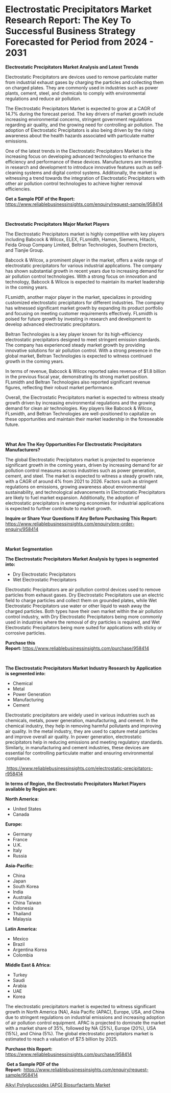 <p><h1>Electrostatic Precipitators Market Research Report: The Key To Successful Business Strategy Forecasted for Period from 2024 - 2031</h1></p><p><strong>Electrostatic Precipitators Market Analysis and Latest Trends</strong></p>
<p><p>Electrostatic Precipitators are devices used to remove particulate matter from industrial exhaust gases by charging the particles and collecting them on charged plates. They are commonly used in industries such as power plants, cement, steel, and chemicals to comply with environmental regulations and reduce air pollution.</p><p>The Electrostatic Precipitators Market is expected to grow at a CAGR of 14.7% during the forecast period. The key drivers of market growth include increasing environmental concerns, stringent government regulations regarding air quality, and the growing need for controlling air pollution. The adoption of Electrostatic Precipitators is also being driven by the rising awareness about the health hazards associated with particulate matter emissions. </p><p>One of the latest trends in the Electrostatic Precipitators Market is the increasing focus on developing advanced technologies to enhance the efficiency and performance of these devices. Manufacturers are investing in research and development to introduce innovative features such as self-cleaning systems and digital control systems. Additionally, the market is witnessing a trend towards the integration of Electrostatic Precipitators with other air pollution control technologies to achieve higher removal efficiencies.</p></p>
<p><strong>Get a Sample PDF of the Report:&nbsp;</strong> <a href="https://www.reliablebusinessinsights.com/enquiry/request-sample/958414">https://www.reliablebusinessinsights.com/enquiry/request-sample/958414</a></p>
<p>&nbsp;</p>
<p><strong>Electrostatic Precipitators Major Market Players</strong></p>
<p><p>The Electrostatic Precipitators market is highly competitive with key players including Babcock & Wilcox, ELEX, FLsmidth, Hamon, Siemens, Hitachi, Feida Group Company Limited, Beltran Technologies, Southern Erectors, and Tianjie Group. </p><p>Babcock & Wilcox, a prominent player in the market, offers a wide range of electrostatic precipitators for various industrial applications. The company has shown substantial growth in recent years due to increasing demand for air pollution control technologies. With a strong focus on innovation and technology, Babcock & Wilcox is expected to maintain its market leadership in the coming years.</p><p>FLsmidth, another major player in the market, specializes in providing customized electrostatic precipitators for different industries. The company has witnessed significant market growth by expanding its product portfolio and focusing on meeting customer requirements effectively. FLsmidth is poised for future growth by investing in research and development to develop advanced electrostatic precipitators.</p><p>Beltran Technologies is a key player known for its high-efficiency electrostatic precipitators designed to meet stringent emission standards. The company has experienced steady market growth by providing innovative solutions for air pollution control. With a strong presence in the global market, Beltran Technologies is expected to witness continued growth in the coming years.</p><p>In terms of revenue, Babcock & Wilcox reported sales revenue of $1.8 billion in the previous fiscal year, demonstrating its strong market position. FLsmidth and Beltran Technologies also reported significant revenue figures, reflecting their robust market performance.</p><p>Overall, the Electrostatic Precipitators market is expected to witness steady growth driven by increasing environmental regulations and the growing demand for clean air technologies. Key players like Babcock & Wilcox, FLsmidth, and Beltran Technologies are well-positioned to capitalize on these opportunities and maintain their market leadership in the foreseeable future.</p></p>
<p>&nbsp;</p>
<p><strong>What Are The Key Opportunities For Electrostatic Precipitators Manufacturers?</strong></p>
<p><p>The global Electrostatic Precipitators market is projected to experience significant growth in the coming years, driven by increasing demand for air pollution control measures across industries such as power generation, cement, and steel. The market is expected to witness a steady growth rate, with a CAGR of around 4% from 2021 to 2026. Factors such as stringent regulations on emissions, growing awareness about environmental sustainability, and technological advancements in Electrostatic Precipitators are likely to fuel market expansion. Additionally, the adoption of electrostatic precipitators in emerging economies for industrial applications is expected to further contribute to market growth.</p></p>
<p><strong>Inquire or Share Your Questions If Any Before Purchasing This Report:</strong> <a href="https://www.reliablebusinessinsights.com/enquiry/pre-order-enquiry/958414">https://www.reliablebusinessinsights.com/enquiry/pre-order-enquiry/958414</a></p>
<p>&nbsp;</p>
<p><strong>Market Segmentation</strong></p>
<p><strong>The Electrostatic Precipitators Market Analysis by types is segmented into:</strong></p>
<p><ul><li>Dry Electrostatic Precipitators</li><li>Wet Electrostatic Precipitators</li></ul></p>
<p><p>Electrostatic Precipitators are air pollution control devices used to remove particles from exhaust gases. Dry Electrostatic Precipitators use an electric field to charge particles and collect them on grounded plates, while Wet Electrostatic Precipitators use water or other liquid to wash away the charged particles. Both types have their own market within the air pollution control industry, with Dry Electrostatic Precipitators being more commonly used in industries where the removal of dry particles is required, and Wet Electrostatic Precipitators being more suited for applications with sticky or corrosive particles.</p></p>
<p><strong>Purchase this Report:&nbsp;</strong><a href="https://www.reliablebusinessinsights.com/purchase/958414">https://www.reliablebusinessinsights.com/purchase/958414</a></p>
<p>&nbsp;</p>
<p><strong>The Electrostatic Precipitators Market Industry Research by Application is segmented into:</strong></p>
<p><ul><li>Chemical</li><li>Metal</li><li>Power Generation</li><li>Manufacturing</li><li>Cement</li></ul></p>
<p><p>Electrostatic precipitators are widely used in various industries such as chemicals, metals, power generation, manufacturing, and cement. In the chemical industry, they help in removing harmful pollutants and improving air quality. In the metal industry, they are used to capture metal particles and improve overall air quality. In power generation, electrostatic precipitators help in reducing emissions and meeting regulatory standards. Similarly, in manufacturing and cement industries, these devices are essential for controlling particulate matter and ensuring environmental compliance.</p></p>
<p><a href="https://www.reliablebusinessinsights.com/electrostatic-precipitators-r958414">&nbsp;https://www.reliablebusinessinsights.com/electrostatic-precipitators-r958414</a></p>
<p><strong>In terms of Region, the Electrostatic Precipitators Market Players available by Region are:</strong></p>
<p>
    <p> <strong> North America: </strong>
        <ul>
            <li>United States</li>
            <li>Canada</li>
        </ul>
        </p> 
    <p> <strong> Europe: </strong>
        <ul>
            <li>Germany</li>
            <li>France</li>
            <li>U.K.</li>
            <li>Italy</li>
            <li>Russia</li>
        </ul>
        </p> 
    <p> <strong> Asia-Pacific: </strong>
        <ul>
            <li>China</li>
            <li>Japan</li>
            <li>South Korea</li>
            <li>India</li>
            <li>Australia</li>
            <li>China Taiwan</li>
            <li>Indonesia</li>
            <li>Thailand</li>
            <li>Malaysia</li>
        </ul>
        </p> 
    <p> <strong> Latin America: </strong>
        <ul>
            <li>Mexico</li>
            <li>Brazil</li>
            <li>Argentina Korea</li>
            <li>Colombia</li>
        </ul>
        </p> 
    <p> <strong> Middle East & Africa: </strong>
        <ul>
            <li>Turkey</li>
            <li>Saudi</li>
            <li>Arabia</li>
            <li>UAE</li>
            <li>Korea</li>
        </ul>
    </p>
    </p>
<p><p>The electrostatic precipitators market is expected to witness significant growth in North America (NA), Asia Pacific (APAC), Europe, USA, and China due to stringent regulations on industrial emissions and increasing adoption of air pollution control equipment. APAC is projected to dominate the market with a market share of 35%, followed by NA (25%), Europe (20%), USA (15%), and China (5%). The global electrostatic precipitators market is estimated to reach a valuation of $7.5 billion by 2025.</p></p>
<p><strong>Purchase this Report: </strong><a href="https://www.reliablebusinessinsights.com/purchase/958414">https://www.reliablebusinessinsights.com/purchase/958414</a></p>
<p>&nbsp;<strong>Get a Sample PDF of the Report:&nbsp;&nbsp;</strong><a href="https://www.reliablebusinessinsights.com/enquiry/request-sample/958414">https://www.reliablebusinessinsights.com/enquiry/request-sample/958414</a></p>
<p><strong></strong></p>
<p><p><a href="https://github.com/arionmp/Market-Research-Report-List-5/blob/main/alkyl-polyglucosides-apg-biosurfactants-market.md">Alkyl Polyglucosides (APG) Biosurfactants Market</a></p></p>